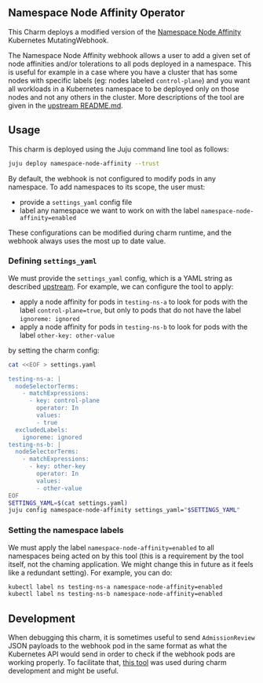 ## Namespace Node Affinity Operator

This Charm deploys a modified version of the [Namespace Node Affinity](https://github.com/idgenchev/namespace-node-affinity) Kubernetes MutatingWebhook. 

The Namespace Node Affinity webhook allows a user to add a given set of node affinities and/or tolerations to all pods deployed in a namespace.  This is useful for example in a case where you have a cluster that has some nodes with specific labels (eg: nodes labeled `control-plane`) and you want all workloads in a Kubernetes namespace to be deployed only on those nodes and not any others in the cluster.  More descriptions of the tool are given in the [upstream README.md](https://github.com/idgenchev/namespace-node-affinity).

## Usage

This charm is deployed using the Juju command line tool as follows:

```bash
juju deploy namespace-node-affinity --trust
```

By default, the webhook is not configured to modify pods in any namespace.  To add namespaces to its scope, the user must:
* provide a `settings_yaml` config file
* label any namespace we want to work on with the label `namespace-node-affinity=enabled`

These configurations can be modified during charm runtime, and the webhook always uses the most up to date value.  

### Defining `settings_yaml`

We must provide the `settings_yaml` config, which is a YAML string as described [upstream](https://github.com/idgenchev/namespace-node-affinity/blob/42674ec6863d38cbc1009e2f83243a5782aa608a/examples/sample_configmap.yaml#L8).  For example, we can configure the tool to apply:

* apply a node affinity for pods in `testing-ns-a` to look for pods with the label `control-plane=true`, but only to pods that do not have the label `ignoreme: ignored`
* apply a node affinity for pods in `testing-ns-b` to look for pods with the label `other-key: other-value`

by setting the charm config:

```bash
cat <<EOF > settings.yaml

testing-ns-a: |
  nodeSelectorTerms:
    - matchExpressions:
      - key: control-plane
        operator: In
        values:
        - true
  excludedLabels:
    ignoreme: ignored
testing-ns-b: |
  nodeSelectorTerms:
    - matchExpressions:
      - key: other-key
        operator: In
        values:
        - other-value
EOF
SETTINGS_YAML=$(cat settings.yaml)
juju config namespace-node-affinity settings_yaml="$SETTINGS_YAML"
```

### Setting the namespace labels

We must apply the label `namespace-node-affinity=enabled` to all namespaces being acted on by this tool (this is a requirement by the tool itself, not the chaming application.  We might change this in future as it feels like a redundant setting).  For example, you can do:

```bash
kubectl label ns testing-ns-a namespace-node-affinity=enabled
kubectl label ns testing-ns-b namespace-node-affinity=enabled
```

## Development

When debugging this charm, it is sometimes useful to send `AdmissionReview` JSON payloads to the webhook pod in the same format as what the Kubernetes API would send in order to check if the webhook pods are working properly.  To facilitate that, [this tool](https://github.com/ca-scribner/kubernetes-webhook-testers/tree/main/namespace-node-affinity-tester) was used during charm development and might be useful.
